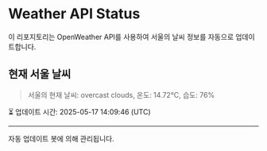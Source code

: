 
# Weather API Status

이 리포지토리는 OpenWeather API를 사용하여 서울의 날씨 정보를 자동으로 업데이트합니다.

## 현재 서울 날씨
> 서울의 현재 날씨: overcast clouds, 온도: 14.72°C, 습도: 76%

⏳ 업데이트 시간: 2025-05-17 14:09:46 (UTC)

---
자동 업데이트 봇에 의해 관리됩니다.
